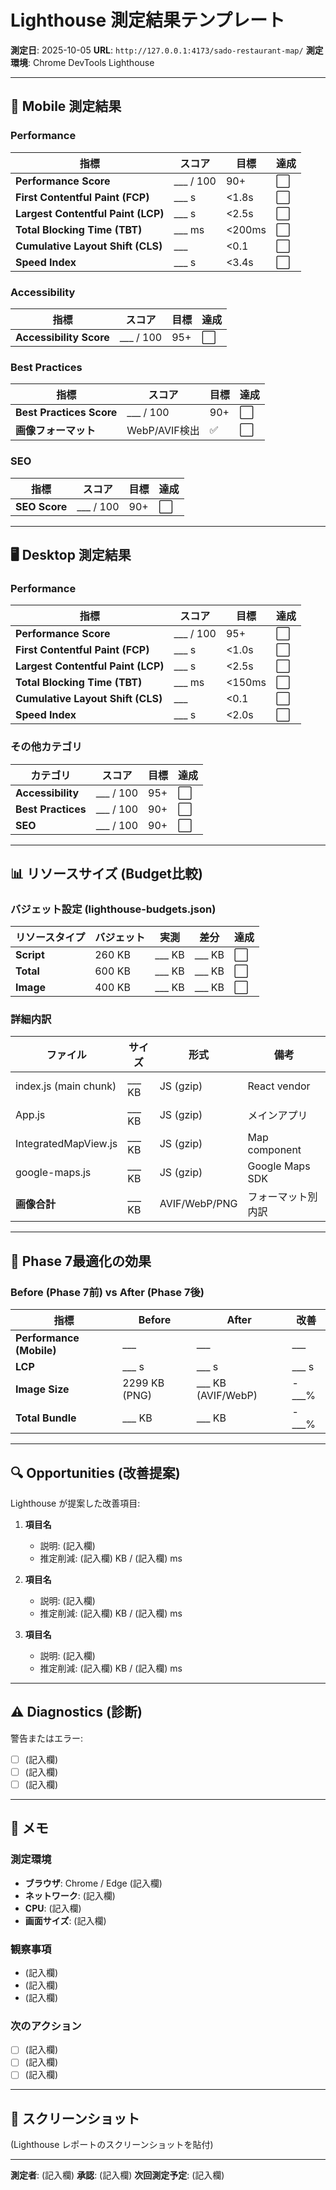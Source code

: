 # Lighthouse 測定結果テンプレート

**測定日**: 2025-10-05
**URL**: `http://127.0.0.1:4173/sado-restaurant-map/`
**測定環境**: Chrome DevTools Lighthouse

---

## 📱 Mobile 測定結果

### Performance

| 指標                               | スコア       | 目標   | 達成 |
| ---------------------------------- | ------------ | ------ | ---- |
| **Performance Score**              | \_\_\_ / 100 | 90+    | ⬜   |
| **First Contentful Paint (FCP)**   | \_\_\_ s     | <1.8s  | ⬜   |
| **Largest Contentful Paint (LCP)** | \_\_\_ s     | <2.5s  | ⬜   |
| **Total Blocking Time (TBT)**      | \_\_\_ ms    | <200ms | ⬜   |
| **Cumulative Layout Shift (CLS)**  | \_\_\_       | <0.1   | ⬜   |
| **Speed Index**                    | \_\_\_ s     | <3.4s  | ⬜   |

### Accessibility

| 指標                    | スコア       | 目標 | 達成 |
| ----------------------- | ------------ | ---- | ---- |
| **Accessibility Score** | \_\_\_ / 100 | 95+  | ⬜   |

### Best Practices

| 指標                     | スコア        | 目標 | 達成 |
| ------------------------ | ------------- | ---- | ---- |
| **Best Practices Score** | \_\_\_ / 100  | 90+  | ⬜   |
| **画像フォーマット**     | WebP/AVIF検出 | ✅   | ⬜   |

### SEO

| 指標          | スコア       | 目標 | 達成 |
| ------------- | ------------ | ---- | ---- |
| **SEO Score** | \_\_\_ / 100 | 90+  | ⬜   |

---

## 🖥️ Desktop 測定結果

### Performance

| 指標                               | スコア       | 目標   | 達成 |
| ---------------------------------- | ------------ | ------ | ---- |
| **Performance Score**              | \_\_\_ / 100 | 95+    | ⬜   |
| **First Contentful Paint (FCP)**   | \_\_\_ s     | <1.0s  | ⬜   |
| **Largest Contentful Paint (LCP)** | \_\_\_ s     | <2.5s  | ⬜   |
| **Total Blocking Time (TBT)**      | \_\_\_ ms    | <150ms | ⬜   |
| **Cumulative Layout Shift (CLS)**  | \_\_\_       | <0.1   | ⬜   |
| **Speed Index**                    | \_\_\_ s     | <2.0s  | ⬜   |

### その他カテゴリ

| カテゴリ           | スコア       | 目標 | 達成 |
| ------------------ | ------------ | ---- | ---- |
| **Accessibility**  | \_\_\_ / 100 | 95+  | ⬜   |
| **Best Practices** | \_\_\_ / 100 | 90+  | ⬜   |
| **SEO**            | \_\_\_ / 100 | 90+  | ⬜   |

---

## 📊 リソースサイズ (Budget比較)

### バジェット設定 (lighthouse-budgets.json)

| リソースタイプ | バジェット | 実測      | 差分      | 達成 |
| -------------- | ---------- | --------- | --------- | ---- |
| **Script**     | 260 KB     | \_\_\_ KB | \_\_\_ KB | ⬜   |
| **Total**      | 600 KB     | \_\_\_ KB | \_\_\_ KB | ⬜   |
| **Image**      | 400 KB     | \_\_\_ KB | \_\_\_ KB | ⬜   |

### 詳細内訳

| ファイル              | サイズ    | 形式          | 備考               |
| --------------------- | --------- | ------------- | ------------------ |
| index.js (main chunk) | \_\_\_ KB | JS (gzip)     | React vendor       |
| App.js                | \_\_\_ KB | JS (gzip)     | メインアプリ       |
| IntegratedMapView.js  | \_\_\_ KB | JS (gzip)     | Map component      |
| google-maps.js        | \_\_\_ KB | JS (gzip)     | Google Maps SDK    |
| **画像合計**          | \_\_\_ KB | AVIF/WebP/PNG | フォーマット別内訳 |

---

## 🎯 Phase 7最適化の効果

### Before (Phase 7前) vs After (Phase 7後)

| 指標                     | Before        | After                 | 改善     |
| ------------------------ | ------------- | --------------------- | -------- |
| **Performance (Mobile)** | \_\_\_        | \_\_\_                | \_\_\_   |
| **LCP**                  | \_\_\_ s      | \_\_\_ s              | \_\_\_ s |
| **Image Size**           | 2299 KB (PNG) | \_\_\_ KB (AVIF/WebP) | -\_\_\_% |
| **Total Bundle**         | \_\_\_ KB     | \_\_\_ KB             | -\_\_\_% |

---

## 🔍 Opportunities (改善提案)

Lighthouse が提案した改善項目:

1. **項目名**
   - 説明: (記入欄)
   - 推定削減: (記入欄) KB / (記入欄) ms

2. **項目名**
   - 説明: (記入欄)
   - 推定削減: (記入欄) KB / (記入欄) ms

3. **項目名**
   - 説明: (記入欄)
   - 推定削減: (記入欄) KB / (記入欄) ms

---

## ⚠️ Diagnostics (診断)

警告またはエラー:

- [ ] (記入欄)
- [ ] (記入欄)
- [ ] (記入欄)

---

## 📝 メモ

### 測定環境

- **ブラウザ**: Chrome / Edge (記入欄)
- **ネットワーク**: (記入欄)
- **CPU**: (記入欄)
- **画面サイズ**: (記入欄)

### 観察事項

- (記入欄)
- (記入欄)
- (記入欄)

### 次のアクション

- [ ] (記入欄)
- [ ] (記入欄)
- [ ] (記入欄)

---

## 📸 スクリーンショット

(Lighthouse レポートのスクリーンショットを貼付)

---

**測定者**: (記入欄)
**承認**: (記入欄)
**次回測定予定**: (記入欄)
